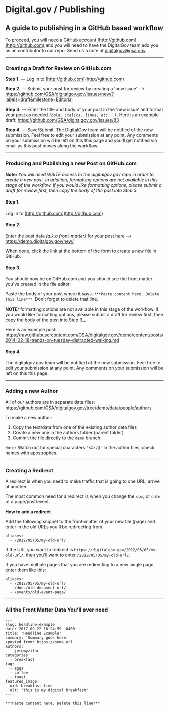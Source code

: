 # Digital.gov / Publishing

## A guide to publishing in a GitHub based workflow

To proceed, you will need a GitHub account [http://github.com](http://github.com) and you will need to have the DigitalGov team add you as an contributor to our repo. Send us a note at [digitalgov@gsa.gov](mailto:digitalgov@gsa.gov)

---


### Creating a Draft for Review on GitHub.com

**Step 1.** — Log in to [http://github.com](http://github.com)

**Step 2.** — Submit your post for review by creating a 'new issue' --> https://github.com/GSA/digitalgov.gov/issues/new/?labels=draft&milestone=Editorial

**Step 3.** — Enter the title and body of your post in the 'new issue' and format your post as needed _`(bold, italics, links, etc...)`_. Here is an example draft: https://github.com/GSA/digitalgov.gov/issues/83

**Step 4.** — Save/Submit. The DigitalGov team will be notified of the new submission. Feel free to edit your submission at any point. Any comments on your submission will be left on this this page and you'll get notified via email as this post moves along the workflow.


- - -
### Producing and Publishing a new Post on GitHub.com

**Note:** _You will need WRITE access to the digitalgov.gov repo in order to create a new post. In addition, formatting options are not available in this stage of the workflow. If you would like formatting options, please submit a draft for review first, then copy the body of the post into Step 3._

#### Step 1.
Log in to [http://github.com](http://github.com)

#### Step 2.
Enter the post data _(a.k.a front-matter)_ for your post here --> https://demo.digitalgov.gov/new/

When done, click the link at the bottom of the form to create a new file in GitHub.

#### Step 3.
You should now be on GitHub.com and you should see the front matter you've created in the file editor.

Paste the body of your post where it says. `***Paste content here. Delete this line***`. Don't forget to delete that line.

**NOTE:** formatting options are not available in this stage of the workflow. If you would like formatting options, please submit a draft for review first, then copy the body of the post into Step 3._

Here is an example post: https://raw.githubusercontent.com/GSA/digitalgov.gov/demo/content/posts/2014-02-18-trends-on-tuesday-distracted-walking.md

#### Step 4.
The digitalgov.gov team will be notified of the new submission. Feel free to edit your submission at any point. Any comments on your submission will be left on this this page.

- - -
### Adding a new Author

All of our authors are in separate data files:
https://github.com/GSA/digitalgov.gov/tree/demo/data/people/authors

To make a new author:
1. Copy the text/data from one of the existing author data files
2. Create a new one in the authors folder (parent folder)
3. Commit the file directly to the `demo` branch

`Note:` Watch out for special characters `"$&:/@'` in the author files, check names with apostrophes.

- - -
### Creating a Redirect

A redirect is when you need to make traffic that is going to one URL, arrive at another.

The most common need for a redirect is when you change the `slug` or `date` of a page/post/event.


**How to add a redirect**

Add the following snippet to the front-matter of your new file (page) and enter in the old URLs you'll be redirecting from.

```
aliases:
  - /2012/05/05/my-old-url/
```
If the URL you want to redirect is `https://digitalgov.gov/2012/05/05/my-old-url/`, then you'll want to enter `/2012/05/05/my-old-url/`.

If you have multiple pages that you are redirecting to a new single page, enter them like this:

```
aliases:
  - /2012/05/05/my-old-url/
  - /docs/old-document-url/
  - /events/old-event-page/
```


- - -
### All the Front Matter Data You'll ever need

```
---
slug: headline-example
date: 2017-09-22 16:24:59 -0400
title: 'Headline Example'
summary: 'Summary goes here'
xposted_from: https://some.url
authors:
  - jeremyzilar
categories:
  - breakfast
tag:
  - eggs
  - coffee
  - toast
featured_image:
  uid: breakfast-time
  alt: 'This is my digital breakfast'
---

***Paste content here. Delete this line***
```
